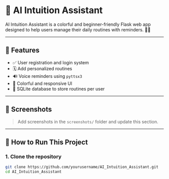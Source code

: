 # 🎨 AI Intuition Assistant

AI Intuition Assistant is a colorful and beginner-friendly Flask web app designed to help users manage their daily routines with reminders. 🧠🔔

---

## 🌟 Features
- ✅ User registration and login system
- 🗓 Add personalized routines
- 🔊 Voice reminders using `pyttsx3`
- 🎨 Colorful and responsive UI
- 💾 SQLite database to store routines per user

---

## 📸 Screenshots

> Add screenshots in the `screenshots/` folder and update this section.

---

## 🚀 How to Run This Project

### 1. Clone the repository
```bash
git clone https://github.com/yourusername/AI_Intuition_Assistant.git
cd AI_Intuition_Assistant
